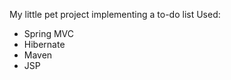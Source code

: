 My little pet project implementing a to-do list
Used:
  - Spring MVC
  - Hibernate
  - Maven
  - JSP
